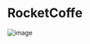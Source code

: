 # RocketCoffe

![image](https://github.com/Rodrigueira97/RocketCoffe/assets/93230930/65a489a5-6084-4eca-8c47-3275eb199bf3)
